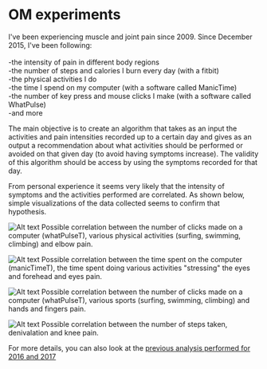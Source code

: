 # OM experiments
I've been experiencing muscle and joint pain since 2009. Since December 2015, I've been following:<br/>
<br/>
-the intensity of pain in different body regions<br/>
-the number of steps and calories I burn every day (with a fitbit)<br/>
-the physical activities I do<br/>
-the time I spend on my computer (with a software called ManicTime)<br/>
-the number of key press and mouse clicks I make (with a software called WhatPulse)<br/>
-and more<br/>

The main objective is to create an algorithm that takes as an input the activities and pain intensities recorded up to a certain day and gives as an output a recommendation about what activities should be performed or avoided on that given day (to avoid having symptoms increase). The validity of this algorithm should be access by using the symptoms recorded for that day.

From personal experience it seems very likely that the intensity of symptoms and the activities performed are correlated. As shown below, simple visualizations of the data collected seems to confirm that hypothesis.

![Alt text](https://github.com/oliviermirat/OptimizeUs/blob/master/firstExperimentsAndCode/images/elbow.png?raw=true "Per Day")
Possible correlation between the number of clicks made on a computer (whatPulseT), various physical activities (surfing, swimming, climbing) and elbow pain.

![Alt text](https://github.com/oliviermirat/OptimizeUs/blob/master/firstExperimentsAndCode/images/foreheadEyes.png?raw=true "Per Day")
Possible correlation between the time spent on the computer (manicTimeT), the time spent doing various activities "stressing" the eyes and forehead and eyes pain.

![Alt text](https://github.com/oliviermirat/OptimizeUs/blob/master/firstExperimentsAndCode/images/handsFingers.png?raw=true "Per Day")
Possible correlation between the number of clicks made on a computer (whatPulseT), various sports (surfing, swimming, climbing) and hands and fingers pain.

![Alt text](https://github.com/oliviermirat/OptimizeUs/blob/master/firstExperimentsAndCode/images/knees.png?raw=true "Per Day")
Possible correlation between the number of steps taken, denivalation and knee pain.

For more details, you can also look at the <a href='OM_old2017experiments/README.md' target='_blank'>previous analysis performed for 2016 and 2017</a>
